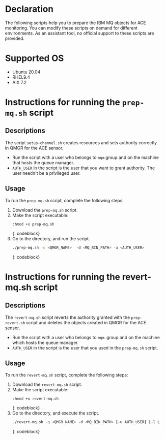 # Declaration

The following scripts help you to prepare the IBM MQ objects for ACE monitoring. You can modify these scripts on demand for different environments. As an assistant tool, no official support to these scripts are provided.

# Supported OS

- Ubuntu 20.04
- RHEL9.4
- AIX 7.2 
# Instructions for running the `prep-mq.sh` script
## Descriptions
 
The script `setup-channel.sh` creates resources and sets authority correctly in QMGR for the ACE sensor. 
* Run the script with a user who belongs to `mqm` group and on the machine that hosts the queue manager.
* `AUTH_USER` in the script is the user that you want to grant authority. The user needn't be a privileged user.
 
## Usage

To run the `prep-mq.sh` script, complete the following steps:
1. Download the `prep-mq.sh` script. 
2. Make the script executable:
    ```
    chmod +x prep-mq.sh
    ```
    {: codeblock}
3. Go to the directory, and run the script.
    ```sh
    ./prep-mq.sh -q <QMGR_NAME>  -d <MQ_BIN_PATH> -u <AUTH_USER>
    ```
    {: codeblock}
# Instructions for running the revert-mq.sh script

## Descriptions

The `revert-mq.sh` script reverts the authority granted with the `prep-revert.sh` script and deletes the objects created in QMGR for the ACE sensor. 
* Run the script with a user who belongs to `mqm `group and on the machine which hosts the queue manager.
* `AUTH_USER` in the script is the user that you used in the `prep-mq.sh` script.
 
## Usage

To run the `revert-mq.sh` script, complete the following steps:

1. Download the `revert-mq.sh` script.
2. Make the script executable:
    ```
    chmod +x revert-mq.sh
    ```
    {: codeblock}
3. Go to the directory, and execute the script.
    ```sh
    ./revert-mq.sh -q <QMGR_NAME> -d <MQ_BIN_PATH> [-u AUTH_USER] [-l LISTENER_NAME]  [-c CHANNEL_NAME]  [-t TOPIC_NAME]
    ```
    {: codeblock}




